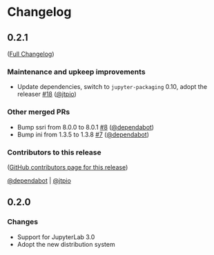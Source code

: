 # Changelog

<!-- <START NEW CHANGELOG ENTRY> -->

## 0.2.1

([Full Changelog](https://github.com/jtpio/jupyterlab-plugin-graph/compare/0.2.0...05bc2f09694d089dd42f5cc43344ec91b5276646))

### Maintenance and upkeep improvements

- Update dependencies, switch to `jupyter-packaging` 0.10, adopt the releaser [#18](https://github.com/jtpio/jupyterlab-plugin-graph/pull/18) ([@jtpio](https://github.com/jtpio))

### Other merged PRs

- Bump ssri from 8.0.0 to 8.0.1 [#8](https://github.com/jtpio/jupyterlab-plugin-graph/pull/8) ([@dependabot](https://github.com/dependabot))
- Bump ini from 1.3.5 to 1.3.8 [#7](https://github.com/jtpio/jupyterlab-plugin-graph/pull/7) ([@dependabot](https://github.com/dependabot))

### Contributors to this release

([GitHub contributors page for this release](https://github.com/jtpio/jupyterlab-plugin-graph/graphs/contributors?from=2020-11-09&to=2021-09-20&type=c))

[@dependabot](https://github.com/search?q=repo%3Ajtpio%2Fjupyterlab-plugin-graph+involves%3Adependabot+updated%3A2020-11-09..2021-09-20&type=Issues) | [@jtpio](https://github.com/search?q=repo%3Ajtpio%2Fjupyterlab-plugin-graph+involves%3Ajtpio+updated%3A2020-11-09..2021-09-20&type=Issues)

<!-- <END NEW CHANGELOG ENTRY> -->

## 0.2.0

### Changes

- Support for JupyterLab 3.0
- Adopt the new distribution system
